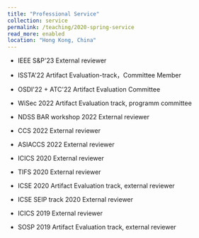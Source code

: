```yaml
---
title: "Professional Service"
collection: service
permalink: /teaching/2020-spring-service
read_more: enabled
location: "Hong Kong, China"
---
```

 * IEEE S&P'23 External reviewer

 * ISSTA'22 Artifact Evaluation-track，Committee Member

 * OSDI'22 + ATC'22 Artifact Evaluation Committee

 * WiSec 2022 Artifact Evaluation track, programm committee

 * NDSS BAR workshop 2022 External reviewer

 * CCS 2022 External reviewer

 * ASIACCS 2022 External reviewer

 * ICICS 2020 External reviewer

 * TIFS 2020 External reviewer

 * ICSE 2020 Artifact Evaluation track, external reviewer

 * ICSE SEIP track 2020 External reviewer

 * ICICS 2019 External reviewer

 * SOSP 2019 Artifact Evaluation track, external reviewer
